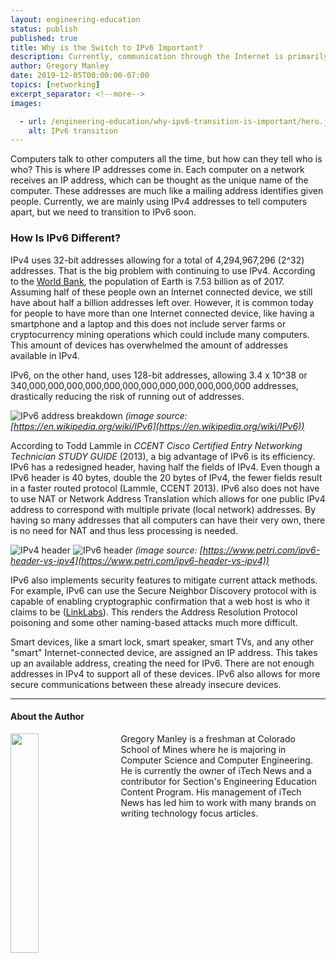 ```yaml
---
layout: engineering-education
status: publish
published: true
title: Why is the Switch to IPv6 Important?
description: Currently, communication through the Internet is primarily conducted using IPv4 addresses, but limited inventory of these addresses is demanding that we transition to IPv6 soon.
author: Gregory Manley
date: 2019-12-05T00:00:00-07:00
topics: [networking]
excerpt_separator: <!--more-->
images:

  - url: /engineering-education/why-ipv6-transition-is-important/hero.jpg
    alt: IPv6 transition
---
```

Computers talk to other computers all the time, but how can they tell who is who? This is where IP addresses come in. Each computer on a network receives an IP address, which can be thought as the unique name of the computer. These addresses are much like a mailing address identifies given people. Currently, we are mainly using IPv4 addresses to tell computers apart, but we need to transition to IPv6 soon.
<!--more-->

### How Is IPv6 Different?
IPv4 uses 32-bit addresses allowing for a total of 4,294,967,296 (2^32) addresses. That is the big problem with continuing to use IPv4. According to the [World Bank](https://data.worldbank.org/indicator/SP.POP.TOTL), the population of Earth is 7.53 billion as of 2017. Assuming half of these people own an Internet connected device, we still have about half a billion addresses left over. However, it is common today for people to have more than one Internet connected device, like having a smartphone and a laptop and this does not include server farms or cryptocurrency mining operations which could include many computers. This amount of devices has overwhelmed the amount of addresses available in IPv4.

IPv6, on the other hand, uses 128-bit addresses, allowing 3.4 x 10^38 or  340,000,000,000,000,000,000,000,000,000,000,000,000 addresses, drastically reducing the risk of running out of addresses.

![IPv6 address breakdown](/engineering-education/why-ipv6-transition-is-important/Ipv6_address_leading_zeros.png)
*(image source: [https://en.wikipedia.org/wiki/IPv6](https://en.wikipedia.org/wiki/IPv6))*

According to Todd Lammle in *CCENT Cisco Certified Entry Networking Technician STUDY GUIDE* (2013), a big advantage of IPv6 is its efficiency. IPv6 has a redesigned header, having half the fields of IPv4. Even though a IPv6 header is 40 bytes, double the 20 bytes of IPv4, the fewer fields result in a faster routed protocol (Lammle, CCENT 2013). IPv6 also does not have to use NAT or Network Address Translation which allows for one public IPv4 address to correspond with multiple private (local network) addresses. By having so many addresses that all computers can have their very own, there is no need for NAT and thus less processing is needed.

![IPv4 header](/engineering-education/why-ipv6-transition-is-important/ipv4-header.png)
![IPv6 header](/engineering-education/why-ipv6-transition-is-important/ipv6-header.png)
*(image source: [https://www.petri.com/ipv6-header-vs-ipv4](https://www.petri.com/ipv6-header-vs-ipv4))*

IPv6 also implements security features to mitigate current attack methods. For example, IPv6 can use the Secure Neighbor Discovery protocol with is capable of enabling cryptographic confirmation that a web host is who it claims to be ([LinkLabs](https://www.link-labs.com/blog/why-ipv6-is-important-for-internet-of-things)). This renders the Address Resolution Protocol poisoning and some other naming-based attacks much more difficult.

Smart devices, like a smart lock, smart speaker, smart TVs, and any other "smart" Internet-connected device, are assigned an IP address. This takes up an available address, creating the need for IPv6. There are not enough addresses in IPv4 to support all of these devices. IPv6 also allows for more secure communications between these already insecure devices.

---

#### About the Author
<img style="float: left; padding-right: 5%; margin-bottom: 10px; width:30%;" src="/engineering-education/authors/gregory-manley/avatar.jpg">Gregory Manley is a freshman at Colorado School of Mines where he is majoring in Computer Science and Computer Engineering. He is currently the owner of iTech News and a contributor for Section's Engineering Education Content Program. His management of iTech News has led him to work with many brands on writing technology focus articles.
